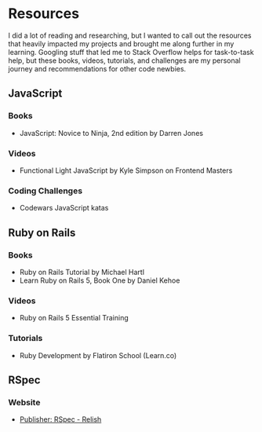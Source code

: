 # Resources

I did a lot of reading and researching, but I wanted to call out the resources that heavily impacted my projects and brought me along further in my learning. Googling stuff that led me to Stack Overflow helps for task-to-task help, but these books, videos, tutorials, and challenges are my personal journey and recommendations for other code newbies.

## JavaScript

### Books
- JavaScript: Novice to Ninja, 2nd edition by Darren Jones

### Videos
- Functional Light JavaScript by Kyle Simpson on Frontend Masters

### Coding Challenges
- Codewars JavaScript katas

## Ruby on Rails

### Books
- Ruby on Rails Tutorial by Michael Hartl
- Learn Ruby on Rails 5, Book One by Daniel Kehoe

### Videos
- Ruby on Rails 5 Essential Training

### Tutorials
- Ruby Development by Flatiron School (Learn.co)

## RSpec

### Website
- [Publisher: RSpec - Relish](https://relishapp.com/rspec)
